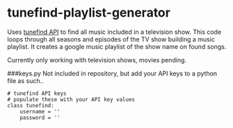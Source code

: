 # tunefind-playlist-generator

Uses [tunefind API](http://tunefind.com/api/) to find all music included in a television show. This code loops through all seasons and episodes of the TV show building a music playlist. It creates a google music playlist of the show name on found songs.

Currently only working with television shows, movies pending.

###keys.py 
Not included in repository, but add your API keys to a python file as such..

```
# tunefind API keys
# populate these with your API key values
class tunefind:
    username = ''
    password = ''
```